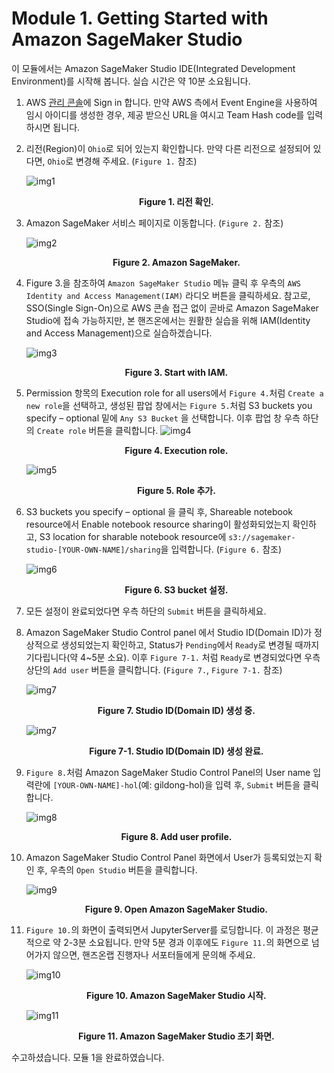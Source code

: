 # Module 1. Getting Started with Amazon SageMaker Studio

이 모듈에서는 Amazon SageMaker Studio IDE(Integrated Development Environment)를 시작해 봅니다. 실습 시간은 약 10분 소요됩니다.

1. AWS [관리 콘솔](https://console.aws.amazon.com/console/home)에 Sign in 합니다. 만약 AWS 측에서 Event Engine을 사용하여 임시 아이디를 생성한 경우, 제공 받으신 URL을 여시고 Team Hash code를 입력하시면 됩니다.

1. 리전(Region)이 `Ohio`로 되어 있는지 확인합니다. 만약 다른 리전으로 설정되어 있다면, `Ohio`로 변경해 주세요. (`Figure 1.` 참조)

    ![img1](./images/fig01.png)
    **<center>Figure 1. 리전 확인.</center>**    

1. Amazon SageMaker 서비스 페이지로 이동합니다. (`Figure 2.` 참조)

    ![img2](./images/fig02.png)
    **<center>Figure 2. Amazon SageMaker.</center>**     

1. Figure 3.을 참조하여 `Amazon SageMaker Studio` 메뉴 클릭 후 우측의 `AWS Identity and Access Management(IAM)` 라디오 버튼을 클릭하세요. 참고로, SSO(Single Sign-On)으로 AWS 콘솔 접근 없이 곧바로 Amazon SageMaker Studio에 접속 가능하지만, 본 핸즈온에서는 원활한 실습을 위해 IAM(Identity and Access Management)으로 실습하겠습니다.

    ![img3](./images/fig03.png)
    **<center>Figure 3. Start with IAM.</center>**    
 
1. Permission 항목의 Execution role for all users에서 `Figure 4.`처럼 `Create a new role`을 선택하고, 생성된 팝업 창에서는 `Figure 5.`처럼 S3 buckets you specify – optional 밑에 `Any S3 Bucket` 을 선택합니다. 이후 팝업 창 우측 하단의 `Create role` 버튼을 클릭합니다.
    ![img4](./images/fig04.png)

    **<center>Figure 4. Execution role.</center>**  

    ![img5](./images/fig05.png)
    **<center>Figure 5. Role 추가.</center>**    

1. S3 buckets you specify – optional 을 클릭 후, Shareable notebook resource에서 Enable notebook resource sharing이 활성화되었는지 확인하고, S3 location for sharable notebook resource에 `s3://sagemaker-studio-[YOUR-OWN-NAME]/sharing`을 입력합니다. (`Figure 6.` 참조)

    ![img6](./images/fig06.png)
    **<center>Figure 6. S3 bucket 설정.</center>**    

1. 모든 설정이 완료되었다면 우측 하단의 `Submit` 버튼을 클릭하세요.

1. Amazon SageMaker Studio Control panel 에서 Studio ID(Domain ID)가 정상적으로 생성되었는지 확인하고, Status가 `Pending`에서 `Ready`로 변경될 때까지 기다립니다(약 4~5분 소요). 이후 `Figure 7-1.` 처럼 `Ready`로 변경되었다면 우측 상단의 `Add user` 버튼을 클릭합니다. (`Figure 7.`, `Figure 7-1.` 참조)

    ![img7](./images/fig07.png)
    **<center>Figure 7. Studio ID(Domain ID) 생성 중.</center>**    

    ![img7](./images/fig07-1.png)
    **<center>Figure 7-1. Studio ID(Domain ID) 생성 완료.</center>**        

1. `Figure 8.`처럼 Amazon SageMaker Studio Control Panel의 User name 입력란에 `[YOUR-OWN-NAME]-hol`(예: gildong-hol)을 입력 후, `Submit` 버튼을 클릭합니다.

    ![img8](./images/fig08.png)
    **<center>Figure 8. Add user profile.</center>**    

1. Amazon SageMaker Studio Control Panel 화면에서 User가 등록되었는지 확인 후, 우측의 `Open Studio` 버튼을 클릭합니다.

    ![img9](./images/fig09.png)
    **<center>Figure 9. Open Amazon SageMaker Studio.</center>**    

1. `Figure 10.`의 화면이 출력되면서 JupyterServer를 로딩합니다. 이 과정은 평균적으로 약 2-3분 소요됩니다. 만약 5분 경과 이후에도 `Figure 11.`의 화면으로 넘어가지 않으면, 핸즈온랩 진행자나 서포터들에게 문의해 주세요.

    ![img10](./images/fig10.png)
    **<center>Figure 10. Amazon SageMaker Studio 시작.</center>**    

    ![img11](./images/fig11.png)
    **<center>Figure 11. Amazon SageMaker Studio 초기 화면.</center>**    

수고하셨습니다. 모듈 1을 완료하였습니다.